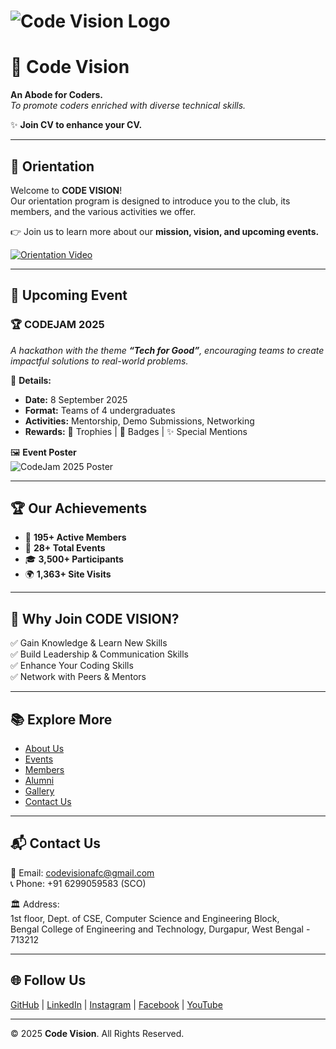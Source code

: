 # ![Code Vision Logo](https://via.placeholder.com/150x80?text=Code+Vision+Logo)

# 🚀 Code Vision  
**An Abode for Coders.**  
_To promote coders enriched with diverse technical skills._  

✨ **Join CV to enhance your CV.**

---

## 🎥 Orientation
Welcome to **CODE VISION**!  
Our orientation program is designed to introduce you to the club, its members, and the various activities we offer.  

👉 Join us to learn more about our **mission, vision, and upcoming events.**  

[![Orientation Video](https://img.youtube.com/vi/Zie1uLbLEUA/maxresdefault.jpg)](https://youtu.be/Zie1uLbLEUA)


---

## 🎉 Upcoming Event
### 🏆 CODEJAM 2025  
_A hackathon with the theme **“Tech for Good”**, encouraging teams to create impactful solutions to real-world problems._  

📌 **Details:**  
- **Date:** 8 September 2025  
- **Format:** Teams of 4 undergraduates  
- **Activities:** Mentorship, Demo Submissions, Networking  
- **Rewards:** 🥇 Trophies | 🏅 Badges | ✨ Special Mentions  

🖼️ **Event Poster**  
![CodeJam 2025 Poster](https://via.placeholder.com/600x300?text=CODEJAM+2025+Poster)  

---

## 🏆 Our Achievements
- 👥 **195+ Active Members**  
- 🎪 **28+ Total Events**  
- 🎓 **3,500+ Participants**  
- 🌍 **1,363+ Site Visits**  

---

## 🌟 Why Join CODE VISION?
✅ Gain Knowledge & Learn New Skills  
✅ Build Leadership & Communication Skills  
✅ Enhance Your Coding Skills  
✅ Network with Peers & Mentors  

---

## 📚 Explore More
- [About Us](AboutUs.md)  
- [Events](Events.md)  
- [Members](Members.md)  
- [Alumni](Alumni.md)  
- [Gallery](Gallery.md)  
- [Contact Us](ContactUs.md)  

---

## 📬 Contact Us
📧 Email: [codevisionafc@gmail.com](mailto:codevisionafc@gmail.com)  
📞 Phone: +91 6299059583 (SCO)  

🏛️ Address:  
1st floor, Dept. of CSE, Computer Science and Engineering Block,  
Bengal College of Engineering and Technology, Durgapur, West Bengal - 713212  

---

## 🌐 Follow Us
[GitHub](https://github.com/) | [LinkedIn](https://linkedin.com/) | [Instagram](https://instagram.com/) | [Facebook](https://facebook.com/) | [YouTube](https://youtube.com/)  

---

© 2025 **Code Vision**. All Rights Reserved.  

